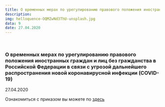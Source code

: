 ```yaml
---
title: О временных мерах по урегулированию правового положения иностранных граждан и лиц без гражданства в Российской Федерации в связи с угрозой дальнейшего распространения новой коронавирусной инфекции (COVID-19)
description: 
img: helloquence-OQMZwNd3ThU-unsplash.jpg
data: 9
date: 27.04.2020
---
```


<div class="row newsdetail">
<div class="md-2">&nbsp;</div>

<div class="md-8 news-detail">
				<h3>О временных мерах по урегулированию правового положения иностранных граждан и лиц без гражданства в Российской Федерации в связи с угрозой дальнейшего распространения новой коронавирусной инфекции (COVID-19)</h3>
					<p class="date-news">27.04.2020</p>
	<p>
				Ознакомиться с приказом вы можете по <a target="_blank" href="http://static.kremlin.ru/media/events/files/ru/NZpR1Z3MD5LSI4OzOI8M0VA7r78YHQDN.pdf">здесь</a>	</p>
	<div style="clear:both"></div>
	</div>
